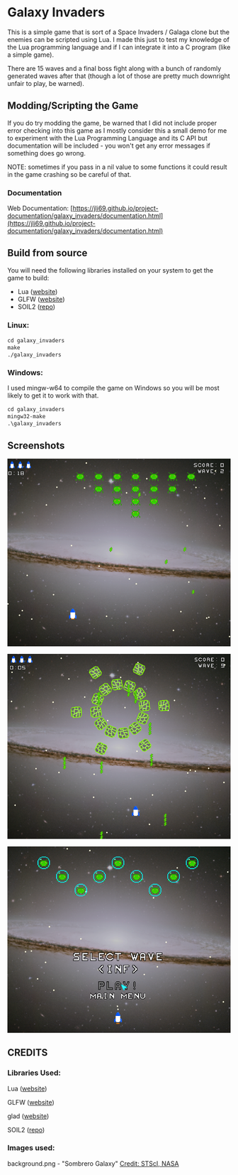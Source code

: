# Galaxy Invaders

This is a simple game that is sort of a Space Invaders / Galaga clone but the
enemies can be scripted using Lua. I made this just to test my knowledge
of the Lua programming language and if I can integrate it into a C program
(like a simple game).

There are 15 waves and a final boss fight along with a bunch of randomly
generated waves after that (though a lot of those are pretty much downright
unfair to play, be warned).

## Modding/Scripting the Game

If you do try modding the game, be warned that I did not include proper
error checking into this game as I mostly consider this a small demo
for me to experiment with the Lua Programming Language and its C API
but documentation will be included - you won't get any error messages
if something does go wrong.

NOTE: sometimes if you pass in a nil value to some functions it could
result in the game crashing so be careful of that.

### Documentation

Web Documentation: [https://jli69.github.io/project-documentation/galaxy_invaders/documentation.html](https://jli69.github.io/project-documentation/galaxy_invaders/documentation.html)

## Build from source

You will need the following libraries installed on your system
to get the game to build:
- Lua ([website](https://www.lua.org))
- GLFW ([website](https://glfw.org))
- SOIL2 ([repo](https://github.com/SpartanJ/SOIL2))

### Linux:

```
cd galaxy_invaders
make
./galaxy_invaders
```

### Windows:

I used mingw-w64 to compile the game on Windows so you will be most
likely to get it to work with that.

```
cd galaxy_invaders
mingw32-make
.\galaxy_invaders
```

## Screenshots

![screenshot1](screenshots/screenshot1.png)

![screenshot2](screenshots/screenshot2.png)

![screenshot3](screenshots/screenshot3.png)

## CREDITS

### Libraries Used:

Lua ([website](https://www.lua.org))

GLFW ([website](https://glfw.org))

glad ([website](https://glad.dav1d.de))

SOIL2 ([repo](https://github.com/SpartanJ/SOIL2))

### Images used:

background.png - "Sombrero Galaxy" [ Credit: STScI, NASA ](https://hubblesite.org/contents/media/images/3884-Image)
